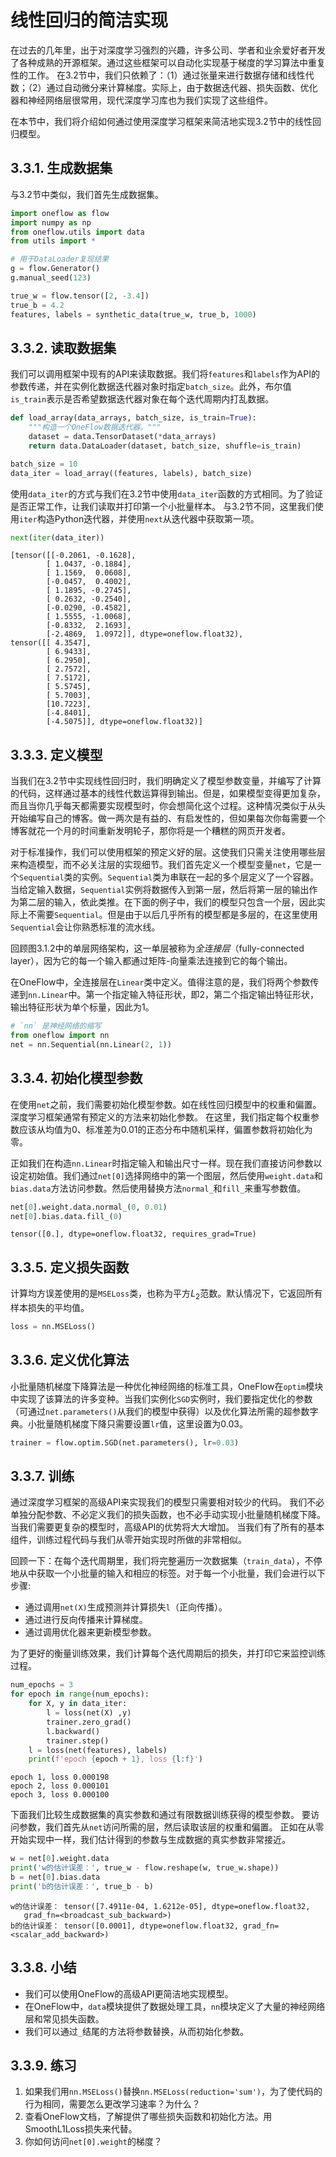 # 线性回归的简洁实现

在过去的几年里，出于对深度学习强烈的兴趣，许多公司、学者和业余爱好者开发了各种成熟的开源框架。通过这些框架可以自动化实现基于梯度的学习算法中重复性的工作。
在3.2节中，我们只依赖了：（1）通过张量来进行数据存储和线性代数；（2）通过自动微分来计算梯度。实际上，由于数据迭代器、损失函数、优化器和神经网络层很常用，现代深度学习库也为我们实现了这些组件。

在本节中，我们将介绍如何通过使用深度学习框架来简洁地实现3.2节中的线性回归模型。

## 3.3.1. 生成数据集

与3.2节中类似，我们首先生成数据集。

```python
import oneflow as flow
import numpy as np
from oneflow.utils import data
from utils import *

# 用于DataLoader复现结果
g = flow.Generator()
g.manual_seed(123)

true_w = flow.tensor([2, -3.4])
true_b = 4.2
features, labels = synthetic_data(true_w, true_b, 1000)
```

## 3.3.2. 读取数据集

我们可以调用框架中现有的API来读取数据。我们将`features`和`labels`作为API的参数传递，并在实例化数据迭代器对象时指定`batch_size`。此外，布尔值`is_train`表示是否希望数据迭代器对象在每个迭代周期内打乱数据。

```python
def load_array(data_arrays, batch_size, is_train=True):
    """构造一个OneFlow数据迭代器。"""
    dataset = data.TensorDataset(*data_arrays)
    return data.DataLoader(dataset, batch_size, shuffle=is_train)

batch_size = 10
data_iter = load_array((features, labels), batch_size)
```

使用`data_iter`的方式与我们在3.2节中使用`data_iter`函数的方式相同。为了验证是否正常工作，让我们读取并打印第一个小批量样本。
与3.2节不同，这里我们使用`iter`构造Python迭代器，并使用`next`从迭代器中获取第一项。

```python
next(iter(data_iter))
```
    [tensor([[-0.2061, -0.1628],
            [ 1.0437, -0.1884],
            [ 1.1569,  0.0608],
            [-0.0457,  0.4002],
            [ 1.1895, -0.2745],
            [ 0.2632, -0.2540],
            [-0.0290, -0.4582],
            [ 1.5555, -1.0068],
            [-0.8332,  2.1693],
            [-2.4869,  1.0972]], dtype=oneflow.float32),
    tensor([[ 4.3547],
            [ 6.9433],
            [ 6.2950],
            [ 2.7572],
            [ 7.5172],
            [ 5.5745],
            [ 5.7003],
            [10.7223],
            [-4.8401],
            [-4.5075]], dtype=oneflow.float32)]


## 3.3.3. 定义模型

当我们在3.2节中实现线性回归时，我们明确定义了模型参数变量，并编写了计算的代码，这样通过基本的线性代数运算得到输出。但是，如果模型变得更加复杂，而且当你几乎每天都需要实现模型时，你会想简化这个过程。这种情况类似于从头开始编写自己的博客。做一两次是有益的、有启发性的，但如果每次你每需要一个博客就花一个月的时间重新发明轮子，那你将是一个糟糕的网页开发者。

对于标准操作，我们可以使用框架的预定义好的层。这使我们只需关注使用哪些层来构造模型，而不必关注层的实现细节。我们首先定义一个模型变量`net`，它是一个`Sequential`类的实例。`Sequential`类为串联在一起的多个层定义了一个容器。当给定输入数据，`Sequential`实例将数据传入到第一层，然后将第一层的输出作为第二层的输入，依此类推。在下面的例子中，我们的模型只包含一个层，因此实际上不需要`Sequential`。但是由于以后几乎所有的模型都是多层的，在这里使用`Sequential`会让你熟悉标准的流水线。

回顾图3.1.2中的单层网络架构，这一单层被称为*全连接层*（fully-connected layer），因为它的每一个输入都通过矩阵-向量乘法连接到它的每个输出。

在OneFlow中，全连接层在`Linear`类中定义。值得注意的是，我们将两个参数传递到`nn.Linear`中。第一个指定输入特征形状，即2，第二个指定输出特征形状，输出特征形状为单个标量，因此为1。

```python
# `nn` 是神经网络的缩写
from oneflow import nn
net = nn.Sequential(nn.Linear(2, 1))
```

## 3.3.4. 初始化模型参数

在使用`net`之前，我们需要初始化模型参数。如在线性回归模型中的权重和偏置。
深度学习框架通常有预定义的方法来初始化参数。
在这里，我们指定每个权重参数应该从均值为0、标准差为0.01的正态分布中随机采样，偏置参数将初始化为零。

正如我们在构造`nn.Linear`时指定输入和输出尺寸一样。现在我们直接访问参数以设定初始值。我们通过`net[0]`选择网络中的第一个图层，然后使用`weight.data`和`bias.data`方法访问参数。然后使用替换方法`normal_`和`fill_`来重写参数值。

```python
net[0].weight.data.normal_(0, 0.01)
net[0].bias.data.fill_(0)
```
    tensor([0.], dtype=oneflow.float32, requires_grad=True)

## 3.3.5. 定义损失函数

计算均方误差使用的是`MSELoss`类，也称为平方$L_2$范数。默认情况下，它返回所有样本损失的平均值。

```python
loss = nn.MSELoss()
```

## 3.3.6. 定义优化算法

小批量随机梯度下降算法是一种优化神经网络的标准工具，OneFlow在`optim`模块中实现了该算法的许多变种。当我们实例化`SGD`实例时，我们要指定优化的参数（可通过`net.parameters()`从我们的模型中获得）以及优化算法所需的超参数字典。小批量随机梯度下降只需要设置`lr`值，这里设置为0.03。

```python
trainer = flow.optim.SGD(net.parameters(), lr=0.03)
```

## 3.3.7. 训练

通过深度学习框架的高级API来实现我们的模型只需要相对较少的代码。
我们不必单独分配参数、不必定义我们的损失函数，也不必手动实现小批量随机梯度下降。
当我们需要更复杂的模型时，高级API的优势将大大增加。
当我们有了所有的基本组件，训练过程代码与我们从零开始实现时所做的非常相似。

回顾一下：在每个迭代周期里，我们将完整遍历一次数据集（`train_data`），不停地从中获取一个小批量的输入和相应的标签。对于每一个小批量，我们会进行以下步骤:

* 通过调用`net(X)`生成预测并计算损失`l`（正向传播）。
* 通过进行反向传播来计算梯度。
* 通过调用优化器来更新模型参数。

为了更好的衡量训练效果，我们计算每个迭代周期后的损失，并打印它来监控训练过程。

```python
num_epochs = 3
for epoch in range(num_epochs):
    for X, y in data_iter:
        l = loss(net(X) ,y)
        trainer.zero_grad()
        l.backward()
        trainer.step()
    l = loss(net(features), labels)
    print(f'epoch {epoch + 1}, loss {l:f}')
```
    epoch 1, loss 0.000198
    epoch 2, loss 0.000101
    epoch 3, loss 0.000100

下面我们比较生成数据集的真实参数和通过有限数据训练获得的模型参数。
要访问参数，我们首先从`net`访问所需的层，然后读取该层的权重和偏置。
正如在从零开始实现中一样，我们估计得到的参数与生成数据的真实参数非常接近。

```python
w = net[0].weight.data
print('w的估计误差：', true_w - flow.reshape(w, true_w.shape))
b = net[0].bias.data
print('b的估计误差：', true_b - b)
```
    w的估计误差： tensor([7.4911e-04, 1.6212e-05], dtype=oneflow.float32,
       grad_fn=<broadcast_sub_backward>)
    b的估计误差： tensor([0.0001], dtype=oneflow.float32, grad_fn=<scalar_add_backward>)

## 3.3.8. 小结

* 我们可以使用OneFlow的高级API更简洁地实现模型。
* 在OneFlow中，`data`模块提供了数据处理工具，`nn`模块定义了大量的神经网络层和常见损失函数。
* 我们可以通过`_`结尾的方法将参数替换，从而初始化参数。


## 3.3.9. 练习

1. 如果我们用`nn.MSELoss()`替换`nn.MSELoss(reduction='sum')`，为了使代码的行为相同，需要怎么更改学习速率？为什么？
2. 查看OneFlow文档，了解提供了哪些损失函数和初始化方法。用SmoothL1Loss损失来代替。
3. 你如何访问`net[0].weight`的梯度？
